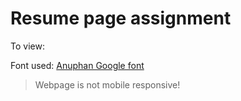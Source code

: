 # Resume page assignment

To view:

Font used: [Anuphan Google font](https://fonts.google.com/specimen/Anuphan)

> Webpage is not mobile responsive!
